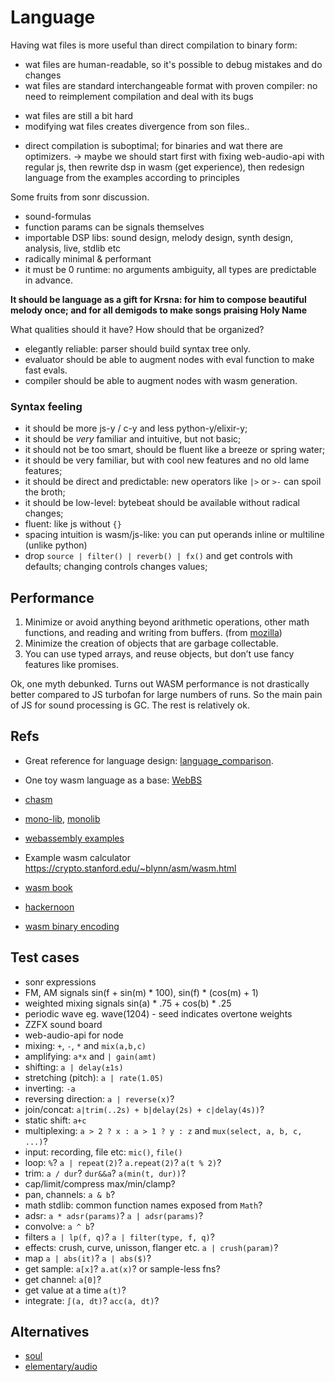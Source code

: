 # Language

Having wat files is more useful than direct compilation to binary form:

+ wat files are human-readable, so it's possible to debug mistakes and do changes
+ wat files are standard interchangeable format with proven compiler: no need to reimplement compilation and deal with its bugs
- wat files are still a bit hard
- modifying wat files creates divergence from son files..
+ direct compilation is suboptimal; for binaries and wat there are optimizers.
→ maybe we should start first with fixing web-audio-api with regular js, then rewrite dsp in wasm (get experience), then redesign language from the examples according to principles

Some fruits from sonr discussion.

* sound-formulas
* function params can be signals themselves
* importable DSP libs: sound design, melody design, synth design, analysis, live, stdlib etc
* radically minimal & performant
* it must be 0 runtime: no arguments ambiguity, all types are predictable in advance.

**It should be language as a gift for Krsna: for him to compose beautiful melody once; and for all demigods to make songs praising Holy Name**

What qualities should it have? How should that be organized?

- elegantly reliable: parser should build syntax tree only.
- evaluator should be able to augment nodes with eval function to make fast evals.
- compiler should be able to augment nodes with wasm generation.


### Syntax feeling

* it should be more js-y / c-y and less python-y/elixir-y;
* it should be _very_ familiar and intuitive, but not basic;
* it should not be too smart, should be fluent like a breeze or spring water;
* it should be very familiar, but with cool new features and no old lame features;
* it should be direct and predictable: new operators like `|>` or `>-` can spoil the broth;
* it should be low-level: bytebeat should be available without radical changes;
* fluent: like js without `{}`
* spacing intuition is wasm/js-like: you can put operands inline or multiline (unlike python)
* drop `source | filter() | reverb() | fx()` and get controls with defaults; changing controls changes values;

## Performance

1. Minimize or avoid anything beyond arithmetic operations, other math functions, and reading and writing from buffers. (from [mozilla](https://hacks.mozilla.org/2020/05/high-performance-web-audio-with-audioworklet-in-firefox/))
2. Minimize the creation of objects that are garbage collectable.
3. You can use typed arrays, and reuse objects, but don’t use fancy features like promises.

Ok, one myth debunked.
Turns out WASM performance is not drastically better compared to JS turbofan for large numbers of runs.
So the main pain of JS for sound processing is GC. The rest is relatively ok.

## Refs

* Great reference for language design: [language_comparison](https://en.wikipedia.org/wiki/Comparison_of_programming_languages).
* One toy wasm language as a base: [WebBS](https://github.com/j-s-n/WebBS)
* [chasm](https://github.com/ColinEberhardt/chasm/blob/master/src/emitter.ts)
* [mono-lib](https://github.com/stagas/mono/blob/main/src/lib.wat.ts), [monolib](https://github.com/stagas/monolib/blob/main/src/index.ts)
* [webassembly examples](https://openhome.cc/eGossip/WebAssembly/index.html)
* Example wasm calculator https://crypto.stanford.edu/~blynn/asm/wasm.html

* [wasm book](https://ontouchstart.pages.dev/chapter_wasm_binary)
* [hackernoon](https://web.archive.org/web/20210215171830/https://hackernoon.com/webassembly-binary-format-explained-part-2-hj1t33yp?source=rss)
* [wasm binary encoding](https://github.com/WebAssembly/design/blob/main/BinaryEncoding.md)

## Test cases

* sonr expressions
* FM, AM signals sin(f + sin(m) * 100), sin(f) * (cos(m) + 1)
* weighted mixing signals sin(a) * .75 + cos(b) * .25
* periodic wave eg. wave(1204) - seed indicates overtone weights
* ZZFX sound board
* web-audio-api for node
* mixing: `+`, `-`, `*` and `mix(a,b,c)`
* amplifying: `a*x` and `| gain(amt)`
* shifting: `a | delay(±1s)`
* stretching (pitch): `a | rate(1.05)`
* inverting: `-a`
* reversing direction: `a | reverse(x)`?
* join/concat: `a|trim(..2s) + b|delay(2s) + c|delay(4s))`?
* static shift: `a+c`
* multiplexing: `a > 2 ? x : a > 1 ? y : z` and `mux(select, a, b, c, ...)`?
* input: recording, file etc: `mic()`, `file()`
* loop: `%`? `a | repeat(2)`? `a.repeat(2)`? `a(t % 2)`?
* trim: `a / dur`? `dur&&a`? `a(min(t, dur))`?
* cap/limit/compress max/min/clamp?
* pan, channels: `a & b`?
* math stdlib: common function names exposed from `Math`?
* adsr: `a * adsr(params)`? `a | adsr(params)`?
* convolve: `a ^ b`?
* filters `a | lp(f, q)`? `a | filter(type, f, q)`?
* effects: crush, curve, unisson, flanger etc.  `a | crush(param)`?
* map `a | abs(it)`? `a | abs($)`?
* get sample:  `a[x]`? `a.at(x)`? or sample-less fns?
* get channel: `a[0]`?
* get value at a time `a(t)`?
* integrate: `∫(a, dt)`? `acc(a, dt)`?

## Alternatives

* [soul](https://github.com/soul-lang/SOUL/blob/master/docs/SOUL_Language.md)
* [elementary/audio](https://www.elementary.audio/docs/guides/Making_Sound)
